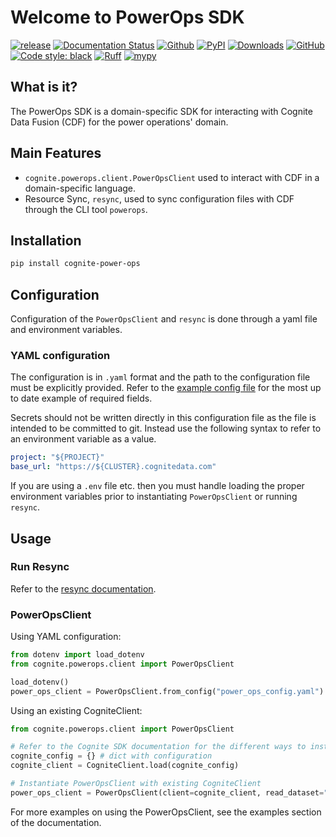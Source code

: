 # Welcome to PowerOps SDK

[![release](https://img.shields.io/github/actions/workflow/status/cognitedata/power-ops-sdk/release.yml?style=for-the-badge)](https://github.com/cognitedata/power-ops/actions/workflows/release.yml)
[![Documentation Status](https://readthedocs.com/projects/cognite-power-ops-sdk/badge/?version=latest&style=for-the-badge)](https://cognite-power-ops-sdk.readthedocs-hosted.com/en/latest/?badge=latest)
[![Github](https://shields.io/badge/github-cognite/power_ops_sdk-green?logo=github&style=for-the-badge)](https://github.com/cognitedata/power-ops-sdk)
[![PyPI](https://img.shields.io/pypi/v/cognite-power-ops?style=for-the-badge)](https://pypi.org/project/cognite-power-ops/)
[![Downloads](https://img.shields.io/pypi/dm/cognite-power-ops?style=for-the-badge)](https://pypistats.org/packages/cognite-power-ops)
[![GitHub](https://img.shields.io/github/license/cognitedata/power-ops-sdk?style=for-the-badge)](https://github.com/cognitedata/power-ops-sdk/blob/master/LICENSE)
[![Code style: black](https://img.shields.io/badge/code%20style-black-000000.svg?style=for-the-badge)](https://github.com/ambv/black)
[![Ruff](https://img.shields.io/endpoint?url=https://raw.githubusercontent.com/astral-sh/ruff/main/assets/badge/v2.json&style=for-the-badge)](https://github.com/astral-sh/ruff)
[![mypy](https://img.shields.io/badge/mypy-checked-000000.svg?style=for-the-badge&color=blue)](http://mypy-lang.org)

## What is it?

The PowerOps SDK is a domain-specific SDK for interacting with Cognite Data Fusion (CDF) for the power operations' domain.

## Main Features

* `cognite.powerops.client.PowerOpsClient` used to interact with CDF in a domain-specific language.
* Resource Sync, `resync`, used to sync configuration files with CDF through the CLI tool `powerops`.

## Installation

```bash
pip install cognite-power-ops
```

## Configuration

Configuration of the `PowerOpsClient` and `resync` is done through a yaml file and environment variables.

### YAML configuration

The configuration is in `.yaml` format and the path to the configuration file must be explicitly provided. Refer to the [example config file](power_ops_config.yaml) for the most up to date example of required fields.

Secrets should not be written directly in this configuration file as the file is intended to be committed to git. Instead use the following syntax to refer to an environment variable as a value.

```yaml
project: "${PROJECT}"
base_url: "https://${CLUSTER}.cognitedata.com"
```

If you are using a `.env` file etc. then you must handle loading the proper environment variables prior to instantiating `PowerOpsClient` or running `resync`.

## Usage

### Run Resync

Refer to the [resync documentation](RESYNC.md).

### PowerOpsClient

Using YAML configuration:

```python
from dotenv import load_dotenv
from cognite.powerops.client import PowerOpsClient

load_dotenv()
power_ops_client = PowerOpsClient.from_config("power_ops_config.yaml")

```

Using an existing CogniteClient:

```python
from cognite.powerops.client import PowerOpsClient

# Refer to the Cognite SDK documentation for the different ways to instantiate a CogniteClient
cognite_config = {} # dict with configuration
cognite_client = CogniteClient.load(cognite_config)

# Instantiate PowerOpsClient with existing CogniteClient
power_ops_client = PowerOpsClient(client=cognite_client, read_dataset="xid_dataset", write_dataset="xid_dataset")

```

For more examples on using the PowerOpsClient, see the examples section of the documentation.

